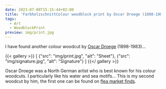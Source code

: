 ```yaml
---
date: 2023-07-08T15:15:44+02:00
title: 'FarbholzschnittColour woodblock print by Oscar Droege (1898-1983)'
tags:
  - Art
  - WoodblockPrint
preview: img/print.jpg
---
```


I have found another colour woodcut by [Oscar Droege](https://de.wikipedia.org/wiki/Oscar_Droege) (1898-1983)...
<!--more-->

{{< gallery >}}
[
  {"src": "img/print.jpg", "alt": "Sheet"},
  {"src": "img/signature.jpg", "alt": "Signature"}
]
{{</ gallery >}}

Oscar Droege was a North German artist who is best known for his colour woodcuts. I particularly like his water and sea motifs...
This is my second woodcut by him, the first one can be found on [flea market finds](https://flohmarktfunde.projektemacher.org/post/farbholzschnitt/).
